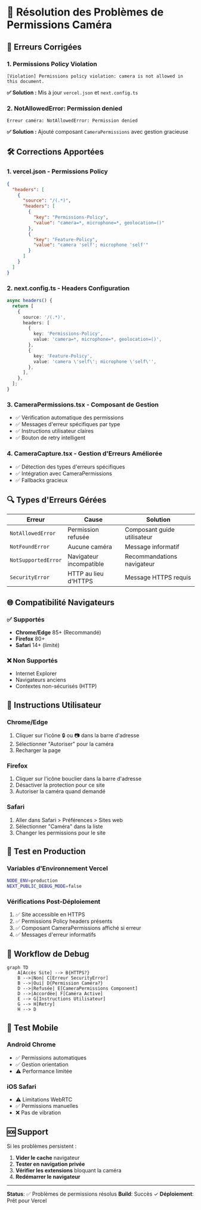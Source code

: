 # 🔧 Résolution des Problèmes de Permissions Caméra

## 🚨 Erreurs Corrigées

### 1. **Permissions Policy Violation**
```
[Violation] Permissions policy violation: camera is not allowed in this document.
```

**✅ Solution :** Mis à jour `vercel.json` et `next.config.ts`

### 2. **NotAllowedError: Permission denied**
```
Erreur caméra: NotAllowedError: Permission denied
```

**✅ Solution :** Ajouté composant `CameraPermissions` avec gestion gracieuse

## 🛠️ Corrections Apportées

### 1. **vercel.json** - Permissions Policy
```json
{
  "headers": [
    {
      "source": "/(.*)",
      "headers": [
        {
          "key": "Permissions-Policy",
          "value": "camera=*, microphone=*, geolocation=()"
        },
        {
          "key": "Feature-Policy",
          "value": "camera 'self'; microphone 'self'"
        }
      ]
    }
  ]
}
```

### 2. **next.config.ts** - Headers Configuration
```typescript
async headers() {
  return [
    {
      source: '/(.*)',
      headers: [
        {
          key: 'Permissions-Policy',
          value: 'camera=*, microphone=*, geolocation=()',
        },
        {
          key: 'Feature-Policy',
          value: 'camera \'self\'; microphone \'self\'',
        },
      ],
    },
  ];
}
```

### 3. **CameraPermissions.tsx** - Composant de Gestion
- ✅ Vérification automatique des permissions
- ✅ Messages d'erreur spécifiques par type
- ✅ Instructions utilisateur claires
- ✅ Bouton de retry intelligent

### 4. **CameraCapture.tsx** - Gestion d'Erreurs Améliorée
- ✅ Détection des types d'erreurs spécifiques
- ✅ Intégration avec CameraPermissions
- ✅ Fallbacks gracieux

## 🔍 Types d'Erreurs Gérées

| **Erreur** | **Cause** | **Solution** |
|------------|-----------|--------------|
| `NotAllowedError` | Permission refusée | Composant guide utilisateur |
| `NotFoundError` | Aucune caméra | Message informatif |
| `NotSupportedError` | Navigateur incompatible | Recommandations navigateur |
| `SecurityError` | HTTP au lieu d'HTTPS | Message HTTPS requis |

## 🌐 Compatibilité Navigateurs

### ✅ **Supportés**
- **Chrome/Edge** 85+ (Recommandé)
- **Firefox** 80+
- **Safari** 14+ (limité)

### ❌ **Non Supportés**
- Internet Explorer
- Navigateurs anciens
- Contextes non-sécurisés (HTTP)

## 🔧 Instructions Utilisateur

### **Chrome/Edge**
1. Cliquer sur l'icône 🔒 ou 📷 dans la barre d'adresse
2. Sélectionner "Autoriser" pour la caméra
3. Recharger la page

### **Firefox**
1. Cliquer sur l'icône bouclier dans la barre d'adresse
2. Désactiver la protection pour ce site
3. Autoriser la caméra quand demandé

### **Safari**
1. Aller dans Safari > Préférences > Sites web
2. Sélectionner "Caméra" dans la liste
3. Changer les permissions pour le site

## 🚀 Test en Production

### **Variables d'Environnement Vercel**
```bash
NODE_ENV=production
NEXT_PUBLIC_DEBUG_MODE=false
```

### **Vérifications Post-Déploiement**
1. ✅ Site accessible en HTTPS
2. ✅ Permissions Policy headers présents
3. ✅ Composant CameraPermissions affiché si erreur
4. ✅ Messages d'erreur informatifs

## 🔄 Workflow de Debug

```mermaid
graph TD
    A[Accès Site] --> B{HTTPS?}
    B -->|Non| C[Erreur SecurityError]
    B -->|Oui| D{Permission Caméra?}
    D -->|Refusée| E[CameraPermissions Component]
    D -->|Accordée| F[Caméra Active]
    E --> G[Instructions Utilisateur]
    G --> H[Retry]
    H --> D
```

## 📱 Test Mobile

### **Android Chrome**
- ✅ Permissions automatiques
- ✅ Gestion orientation
- ⚠️ Performance limitée

### **iOS Safari**
- ⚠️ Limitations WebRTC
- ✅ Permissions manuelles
- ❌ Pas de vibration

## 🆘 Support

Si les problèmes persistent :

1. **Vider le cache** navigateur
2. **Tester en navigation privée**
3. **Vérifier les extensions** bloquant la caméra
4. **Redémarrer le navigateur**

---

**Status**: ✅ Problèmes de permissions résolus
**Build**: Succès ✓
**Déploiement**: Prêt pour Vercel 